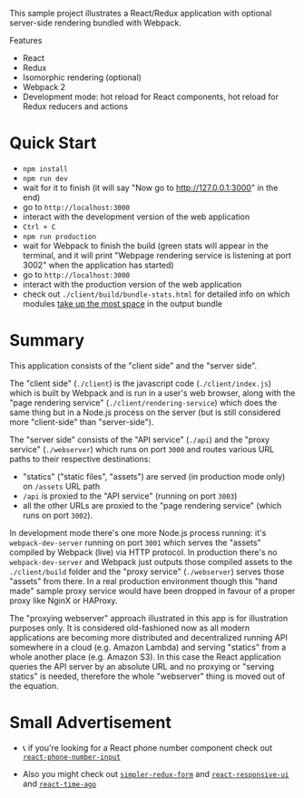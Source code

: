 This sample project illustrates a React/Redux application with optional server-side rendering bundled with Webpack.

Features

* React
* Redux
* Isomorphic rendering (optional)
* Webpack 2
* Development mode: hot reload for React components, hot reload for Redux reducers and actions

Quick Start
===========

* `npm install`
* `npm run dev`
* wait for it to finish (it will say "Now go to http://127.0.0.1:3000" in the end)
* go to `http://localhost:3000`
* interact with the development version of the web application
* `Ctrl + C`
* `npm run production`
* wait for Webpack to finish the build (green stats will appear in the terminal, and it will print "Webpage rendering service is listening at port 3002" when the application has started)
* go to `http://localhost:3000`
* interact with the production version of the web application
* check out `./client/build/bundle-stats.html` for detailed info on which modules [take up the most space](https://blog.etleap.com/2017/02/02/inspecting-your-webpack-bundle/) in the output bundle

Summary
=======

This application consists of the "client side" and the "server side".

The "client side" (`./client`) is the javascript code (`./client/index.js`) which is built by Webpack and is run in a user's web browser, along with the "page rendering service" (`./client/rendering-service`) which does the same thing but in a Node.js process on the server (but is still considered more "client-side" than "server-side").

The "server side" consists of the "API service" (`./api`) and the "proxy service" (`./webserver`) which runs on port `3000` and routes various URL paths to their respective destinations:

* "statics" ("static files", "assets") are served (in production mode only) on `/assets` URL path
* `/api` is proxied to the "API service" (running on port `3003`)
* all the other URLs are proxied to the "page rendering service" (which runs on port `3002`).

In development mode there's one more Node.js process running: it's `webpack-dev-server` running on port `3001` which serves the "assets" compiled by Webpack (live) via HTTP protocol. In production there's no `webpack-dev-server` and Webpack just outputs those compiled assets to the `./client/build` folder and the "proxy service" (`./webserver`) serves those "assets" from there. In a real production environment though this "hand made" sample proxy service would have been dropped in favour of a proper proxy like NginX or HAProxy.

The "proxying webserver" approach illustrated in this app is for illustration purposes only. It is considered old-fashioned now as all modern applications are becoming more distributed and decentralized running API somewhere in a cloud (e.g. Amazon Lambda) and serving "statics" from a whole another place (e.g. Amazon S3). In this case the React application queries the API server by an absolute URL and no proxying or "serving statics" is needed, therefore the whole "webserver" thing is moved out of the equation.

Small Advertisement
===================

* 📞 if you're looking for a React phone number component check out [`react-phone-number-input`](http://catamphetamine.github.io/react-phone-number-input/)

* Also you might check out [`simpler-redux-form`](https://github.com/catamphetamine/simpler-redux-form) and [`react-responsive-ui`](https://github.com/catamphetamine/react-responsive-ui) and [`react-time-ago`](https://github.com/catamphetamine/react-time-ago)